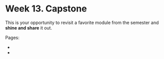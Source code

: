 # Week 13. Capstone 

This is your opportunity to revisit a favorite module from the semester and **shine and share** it out.


Pages: 
- [](../capstone_assignment-guidelines)
- [](../howto/Data-Explorer_general)
